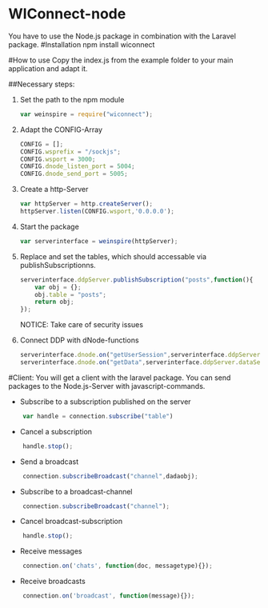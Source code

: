 WIConnect-node
==============


You have to use the Node.js package in combination with the Laravel package.
#Installation
npm install wiconnect

#How to use
Copy the index.js from the example folder to your main application and adapt it.


##Necessary steps:
1. Set the path to the npm module
	```javascript
	var weinspire = require("wiconnect");
	```

2. Adapt the CONFIG-Array
	```javascript
	CONFIG = [];
	CONFIG.wsprefix = "/sockjs";
	CONFIG.wsport = 3000;
	CONFIG.dnode_listen_port = 5004;
	CONFIG.dnode_send_port = 5005;
	```

3. Create a http-Server
	```javascript
	var httpServer = http.createServer();
	httpServer.listen(CONFIG.wsport,'0.0.0.0');
	```

4. Start the package
	```javascript
	var serverinterface = weinspire(httpServer);
	```

5. Replace and set the tables, which should accessable via publishSubscriptionns.
	```javascript
	serverinterface.ddpServer.publishSubscription("posts",function(){
		var obj = {};
		obj.table = "posts";
		return obj;
	});
	```

	NOTICE: Take care of security issues 

6. Connect DDP with dNode-functions
	```javascript
	serverinterface.dnode.on("getUserSession",serverinterface.ddpServer.setUserSession);
	serverinterface.dnode.on("getData",serverinterface.ddpServer.dataSetChanged);
	```

#Client:
You will get a client with the laravel package. You can send packages to the Node.js-Server with javascript-commands.

* Subscribe to a subscription published on the server
```javascript
	var handle = connection.subscribe("table")
```

* Cancel a subscription
```javascript
	handle.stop();
```

* Send a broadcast
```javascript
	connection.subscribeBroadcast("channel",dadaobj);
```

* Subscribe to a broadcast-channel
```javascript
	connection.subscribeBroadcast("channel");
```

* Cancel broadcast-subscription
```javascript
	handle.stop();
```

* Receive messages
```javascript
	connection.on('chats', function(doc, messagetype){});
```

* Receive broadcasts
```javascript
	connection.on('broadcast', function(message){});
```
